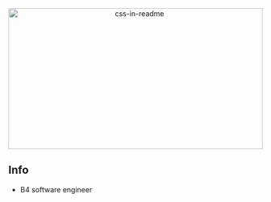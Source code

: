 <div align="center">
    <img src="/svg/me.svg" width="100%" height="280px" alt="css-in-readme">
</div>

## Info

- B4 software engineer
